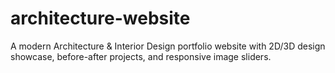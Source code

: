 # architecture-website
A modern Architecture &amp; Interior Design portfolio website with 2D/3D design showcase, before-after projects, and responsive image sliders.
